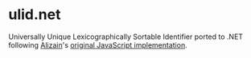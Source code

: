 # ulid.net
Universally Unique Lexicographically Sortable Identifier ported to .NET following [Alizain](https://github.com/alizain)'s [original JavaScript implementation](https://github.com/alizain/ulid).
